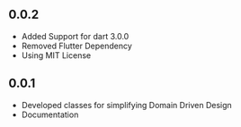 ## 0.0.2

- Added Support for dart 3.0.0
- Removed Flutter Dependency
- Using MIT License

## 0.0.1

- Developed classes for simplifying Domain Driven Design
- Documentation
